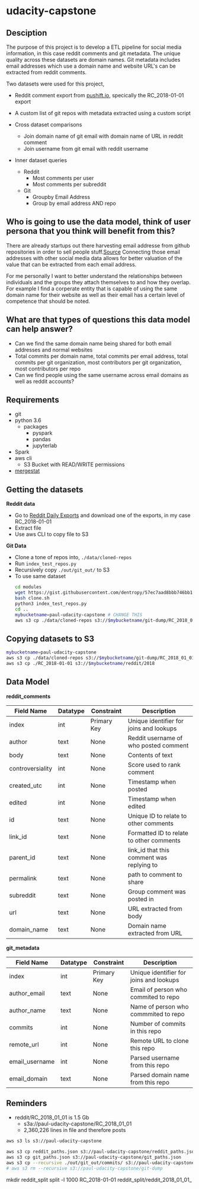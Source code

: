 # udacity-capstone

## Desciption

The purpose of this project is to develop a ETL pipeline for social media information, in this case reddit comments and git metadata. The unique quality across these datasets are domain names. Git metadata includes email addresses which use a domain name and website URL's can be extracted from reddit comments.

Two datasets were used for this project,

* Reddit comment export from [pushift.io](https://files.pushshift.io/reddit/comments/daily/), specically the RC_2018-01-01 export
* A custom list of git repos with metadata extracted using a custom script

* Cross dataset comparisons
  * Join domain name of git email with domain name of URL in reddit comment
  * Join username from git email with reddit username
* Inner dataset queries
  * Reddit
    * Most comments per user
    * Most comments per subreddit
  * Git
    * Groupby Email Address
    * Group by email address AND repo

## Who is going to use the data model, think of user persona that you think will benefit from this?

There are already startups out there harvesting email addresse from github repositories in order to sell people stuff.[Source](https://news.ycombinator.com/item?id=30977883) Connecting those email addresses with other social media data allows for better valuation of the value that can be extracted from each email address.

For me personally I want to better understand the relationships between individuals and the groups they attach themselves to and how they overlap. For example I find a corperate entity that is capable of using the same domain name for their website as well as their email has a certain level of competence that should be noted.


## What are that types of questions this data model can help answer?

* Can we find the same domain name being shared for both email addresses and normal websites
* Total commits per domain name, total commits per email address, total commits per git organization, most contributors per git organization, most contributors per repo 
* Can we find people using the same username across email domains as well as reddit accounts?

## Requirements

* git
* python 3.6
  * packages
    * pyspark
    * pandas
    * jupyterlab
* Spark
* aws cli
  * S3 Bucket with READ/WRITE permissions
* [mergestat](https://github.com/mergestat/mergestat)

## Getting the datasets

**Reddit data**

* Go to [Reddit Daily Exports](https://files.pushshift.io/reddit/comments/daily/) and download one of the exports, in my case RC_2018-01-01
* Extract file
* Use aws CLI to copy file to S3


**Git Data**

* Clone a tone of repos into, `./data/cloned-repos`
* Run `index_test_repos.py` 
* Recursively copy `./out/git_out/` to S3
* To use same dataset
  ``` bash
  cd modules
  wget https://gist.githubusercontent.com/dentropy/57ec7aad8bbb746bb1d8afad93893e61/raw/57511ada36131f7e5113e3914eca9fe5eb0e4545/git_repos.json
  bash clone.sh
  python3 index_test_repos.py
  cd ..
  mybucketname=paul-udacity-capstone # CHANGE THIS
  aws s3 cp ./data/cloned-repos s3://$mybucketname/git-dump/RC_2018_01_01
  ```


## Copying datasets to S3

``` bash
mybucketname=paul-udacity-capstone
aws s3 cp ./data/cloned-repos s3://$mybucketname/git-dump/RC_2018_01_01
aws s3 cp ./RC_2018-01-01 s3://$mybucketname/reddit/2018
```

## Data Model

**reddit_comments**

| Field Name       | Datatype | Constraint  | Description                               |
|------------------|----------|-------------|-------------------------------------------|
| index            | int      | Primary Key | Unique identifier for joins and lookups   |
| author           | text     | None        | Reddit username of who posted comment     |
| body             | text     | None        | Contents of text                          |
| controversiality | int      | None        | Score used to rank comment                |
| created_utc      | int      | None        | Timestamp when posted                     |
| edited           | int      | None        | Timestamp when edited                     |
| id               | text     | None        | Unique ID to relate to other comments     |
| link_id          | text     | None        | Formatted ID to relate to other comments  |
| parent_id        | text     | None        | link_id that this comment was replying to |
| permalink        | text     | None        | path to comment to share                  |
| subreddit        | text     | None        | Group comment was posted in               |
| url              | text     | None        | URL extracted from body                   |
| domain_name      | text     | None        | Domain name extracted from URL            |



**git_metadata**

| Field Name     | Datatype | Constraint  | Description                             |
|----------------|----------|-------------|-----------------------------------------|
| index          | int      | Primary Key | Unique identifier for joins and lookups |
| author_email   | text     | None        | Email of person who commited to repo    |
| author_name    | text     | None        | Name of person who commmited to repo    |
| commits        | int      | None        | Number of commits in this repo          |
| remote_url     | int      | None        | Remote URL to clone this repo           |
| email_username | int      | None        | Parsed username from this repo          |
| email_domain   | text     | None        | Parsed domain name from this repo       |



## Reminders

* reddit/RC_2018_01_01 is 1.5 Gb
  * s3a://paul-udacity-capstone/RC_2018_01_01
  * 2,360,226 lines in file and therefore posts

``` bash
aws s3 ls s3://paul-udacity-capstone

aws s3 cp reddit_paths.json s3://paul-udacity-capstone/reddit_paths.json
aws s3 cp git_paths.json s3://paul-udacity-capstone/git_paths.json
aws s3 cp --recursive ./out/git_out/commits/ s3://paul-udacity-capstone/git-dump
# aws s3 rm --recursive s3://paul-udacity-capstone/git-dump
```

mkdir reddit_split
split -l 1000 RC_2018-01-01 reddit_split/reddit_2018_01_01_